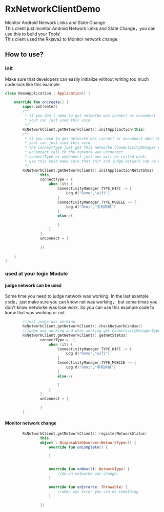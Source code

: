 # RxNetworkClientDemo
Monitor Android Network Links and State Change  
This client just monitor Android Network Links and State Change，you can use this to build your Tools!  
This client used the Rxjava2 to Monitor network change.
## How to use?
### Init
Make sure that developers can easily initialize without writing too much code.look like this example
```kotlin
class DemoApplication : Application() {

    override fun onCreate() {
        super.onCreate()
        /**
         * if you don't need to get networke was connect or unconnect
         * yout can just used this void
         */
        RxNetworkClient.getNetworkClient().initAppliaction(this)
        /**
         * if you need to get networke was connect or unconnect when the RxNetworkClient by init
         * yout can just used this void
         * the connectType just get this networke ConnectivityManager when the network was connect
         * unConnect call to the network was unconnect
         * connectType or unConnect just one will be called back.
         * use this void make sure that init and judge network can be used
         */
        RxNetworkClient.getNetworkClient().initAppliactionNetStatus(
                this,
                connectType = {
                    when (it) {
                        ConnectivityManager.TYPE_WIFI -> {
                            Log.d("Demo","wifi")
                        }
                        ConnectivityManager.TYPE_MOBILE -> {
                            Log.d("Deni","手机网络")
                        }
                        else->{

                        }
                    }
                },
                unConnect = {
                    
                })
         
    }
}
```
### used at your logic Module
#### judge network can be used
Some time you need to judge network was working.
In the last example code，just make sure you can know net was working， 
but some times you don't know networke was lose work.
So you can use this example code to konw that was working or not.
```kotlin
        //just judge was working
        RxNetworkClient.getNetworkClient().checkNetworkCanUse()
        //judge was working and when working get ConnctivityManagerType
        RxNetworkClient.getNetworkClient().getNetStatus(
                connectType =  {
                    when (it) {
                        ConnectivityManager.TYPE_WIFI -> {
                            Log.d("Demo","wifi")
                        }
                        ConnectivityManager.TYPE_MOBILE -> {
                            Log.d("Deni","手机网络")
                        }
                        else->{

                        }
                    }
                },
                unConnect = {

                }
        )
```
#### Monitor network change
```kotlin
        RxNetworkClient.getNetworkClient().registerNetworkStatus(
                this,
                object : DisposableObserver<NetworkType>() {
                    override fun onComplete() {

                    }


                    override fun onNext(t: NetworkType) {
                        //do on networke was change，
                    }

                    override fun onError(e: Throwable) {
                        //when was error you can do something
                    }

                })
```
